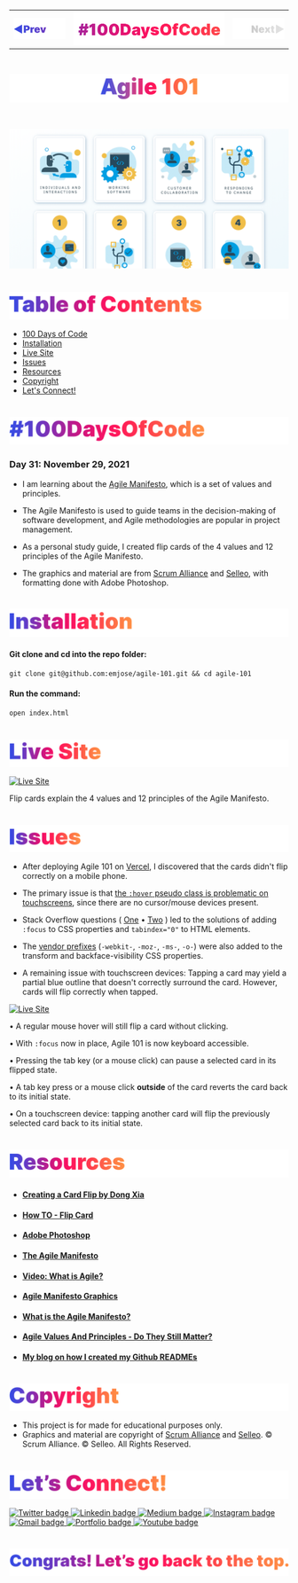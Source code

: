 <p id="header"><p>

<table><tr>
<td> <a href="https://github.com/emjose/take-a-guess/#header"><img src="Assets/header-left.png" alt="previous" style="width: 200px;"/></a> </td>
<td> <a href="https://github.com/emjose/one-hundred/#header"><img src="Assets/header-center.png" alt="100 days of code" style="width: 580px;"/></a> </td>
<td> <a href=#header><img src="Assets/header-right-g.png" alt="next" style="width: 200px;"/></a> </td>

</tr></table>

<br>

<p id="project-title"><p>

<a href=#table-of-contents>![Agile 101](Assets/inter-031-agile-101.png)</a>

<br>

<a href="https://agile-101.vercel.app/">![Agile 101](Assets/preview-031-agile-101.png)</a>

#

<p id="table-of-contents"><p>

<a href=#table-of-contents>![Table of Contents](Assets/inter-toc.png)</a>

-   [100 Days of Code](#100days)
-   [Installation](#installation)
-   [Live Site](#live-site)
-   [Issues](#issues)
-   [Resources](#resources)
-   [Copyright](#copyright)
-   [Let's Connect!](#lets-connect)

#

<p id="100days"><p>

<a href=#100days>![#100DaysOfCode](Assets/inter-100hash.png)</a>

### Day 31: November 29, 2021

-   I am learning about the <a href="https://agilemanifesto.org/">Agile Manifesto</a>, which is a set of values and principles.

-   The Agile Manifesto is used to guide teams in the decision-making of software development, and Agile methodologies are popular in project management.

-   As a personal study guide, I created flip cards of the 4 values and 12 principles of the Agile Manifesto.

-   The graphics and material are from <a href="https://www.scrumalliance.org/agile-organizations/manifesto">Scrum Alliance</a> and <a href="https://selleo.com/blog/agile-values-and-principles-do-they-still-matter">Selleo</a>, with formatting done with Adobe Photoshop.

#

<p id="installation"><p>

<a href=#installation>![Installation](Assets/inter-installation.png)</a>

#### Git clone and cd into the repo folder:

```
git clone git@github.com:emjose/agile-101.git && cd agile-101
```

#### Run the command:

```
open index.html
```

#

<p id="live-site"><p>

<a href="https://agile-101.vercel.app/">![Live Site](Assets/inter-live-site.png)</a>

<a href="https://agile-101.vercel.app/">![Live Site](Assets/031-agile.gif)</a>

Flip cards explain the 4 values and 12 principles of the Agile Manifesto.

#

<p id="issues"><p>

<a href="https://agile-101.vercel.app/">![Issues](Assets/inter-issues.png)</a>

-   After deploying Agile 101 on <a href="https://vercel.com">Vercel</a>, I discovered that the cards didn't flip correctly on a mobile phone.

-   The primary issue is that <a href="https://developer.mozilla.org/en-US/docs/Web/CSS/:hover">the `:hover` pseudo class is problematic on touchscreens</a>, since there are no cursor/mouse devices present.

-   Stack Overflow questions ( <a href="https://stackoverflow.com/questions/22559756/changing-hover-to-touch-click-for-mobile-devices">One</a> • <a href="https://stackoverflow.com/questions/19792575/css3-flip-functionality-problems-with-backface-visibility">Two</a> ) led to the solutions of adding `:focus` to CSS properties and `tabindex="0"` to HTML elements.

-   The <a href="https://developer.mozilla.org/en-US/docs/Glossary/Vendor_Prefix">vendor prefixes</a> (`-webkit-`, `-moz-`, `-ms-`, `-o-`) were also added to the transform and backface-visibility CSS properties.

-   A remaining issue with touchscreen devices: Tapping a card may yield a partial blue outline that doesn't correctly surround the card. However, cards will flip correctly when tapped.

<a href="https://agile-101.vercel.app/">![Live Site](Assets/inter-agile-issue.gif)</a>

• A regular mouse hover will still flip a card without clicking.

• With `:focus` now in place, Agile 101 is now keyboard accessible.

• Pressing the tab key (or a mouse click) can pause a selected card in its flipped state.

• A tab key press or a mouse click **outside** of the card reverts the card back to its initial state.

• On a touchscreen device: tapping another card will flip the previously selected card back to its initial state.

#

<p id="resources"><p>

<a href=#resources>![Resources](Assets/inter-resources.png)</a>

-   #### [Creating a Card Flip by Dong Xia](https://dong-xia.medium.com/creating-a-card-flip-i-challenge-you-to-a-duel-4e4e124c5060)

-   #### [How TO - Flip Card](https://www.w3schools.com/howto/howto_css_flip_card.asp)

-   #### [Adobe Photoshop](https://www.adobe.com/products/photoshop/free-trial-download.html)
-   #### [The Agile Manifesto](http://agilemanifesto.org/)

-   #### [Video: What is Agile?](https://www.youtube.com/watch?v=Z9QbYZh1YXY)

-   #### [Agile Manifesto Graphics](https://www.scrumalliance.org/agile-organizations/manifesto)

-   #### [What is the Agile Manifesto?](https://airfocus.com/glossary/what-is-agile-manifesto/)

-   #### [Agile Values And Principles - Do They Still Matter?](https://selleo.com/blog/agile-values-and-principles-do-they-still-matter)

-   #### [My blog on how I created my Github READMEs](https://emmanueljose.medium.com/readme-a-makeover-story-b9c7be37a6de?sk=7ae6623d365409d875753e4604e42ffd)

#

<p id="copyright"><p>

<a href=#copyright>![Copyright](Assets/inter-copyright.png)</a>

-   This project is for made for educational purposes only.
-   Graphics and material are copyright of <a href="https://www.scrumalliance.org/">Scrum Alliance</a> and <a href="https://selleo.com/blog/agile-values-and-principles-do-they-still-matter">Selleo</a>. © Scrum Alliance. © Selleo. All Rights Reserved.

#

<p id="lets-connect"><p>

<a href=#lets-connect>![Let's Connect!](Assets/inter-lets-connect.png)</a>

<p><a href="https://twitter.com/Emmanuel_Labor"><img src="https://img.shields.io/badge/twitter-%231DA1F2.svg?&style=for-the-badge&logo=twitter&logoColor=white" height=30 width=90 alt="Twitter badge"> <a href="https://www.linkedin.com/in/emmanuelpjose/"><img src="https://img.shields.io/badge/linkedin-%230064e7.svg?&style=for-the-badge&logo=linkedin&logoColor=white" height=30 width=90 alt="Linkedin badge"> <a href="https://emmanueljose.medium.com/"><img src="https://img.shields.io/badge/medium-%238700f5.svg?&style=for-the-badge&logo=medium&logoColor=white" height=30 width=90 alt="Medium badge"> <a href="https://www.instagram.com/emmanuel_jose/"><img src="https://img.shields.io/badge/instagram-%23ff0077.svg?&style=for-the-badge&logo=instagram&logoColor=white" height=30 width=90 alt="Instagram badge"> <a href="mailto:emjose@gmail.com"><img src="https://img.shields.io/badge/gmail-%23fd1745.svg?&style=for-the-badge&logo=gmail&logoColor=white" height=30 width=90 alt="Gmail badge"> <a href="https://www.emmanuel-jose.com/"><img src="https://img.shields.io/badge/portfolio-%23FF0000.svg?&style=for-the-badge&logoColor=white" height=30 width=90 alt="Portfolio badge"> <a href="https://github.com/emjose"><img src="https://img.shields.io/badge/github-%23ff8e44.svg?&style=for-the-badge&logo=github&logoColor=white" height=30 width=90 alt="Youtube badge"></p>

#

<a href=#header>![Back to Top](Assets/inter-congrats.png)</a>
